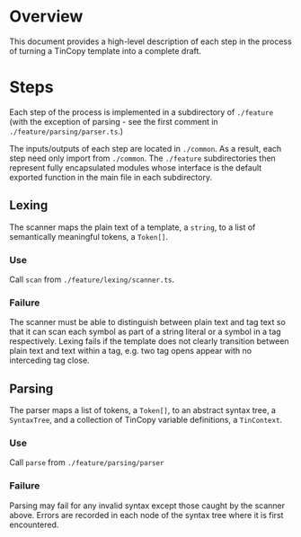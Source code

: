 # Overview
This document provides a high-level description of each step in the process of turning a TinCopy template into a complete draft. 

# Steps
Each step of the process is implemented in a subdirectory of `./feature` (with the exception of parsing - see the first comment in `./feature/parsing/parser.ts`.) 

The inputs/outputs of each step are located in `./common`. As a result, each step need only import from `./common`. The `./feature` subdirectories then represent fully encapsulated modules whose interface is the default exported function in the main file in each subdirectory.

## Lexing
The scanner maps the plain text of a template, a `string`, to a list of semantically meaningful tokens, a `Token[]`.

### Use
Call `scan` from `./feature/lexing/scanner.ts`.

### Failure
The scanner must be able to distinguish between plain text and tag text so that it can scan each symbol as part of a string literal or a symbol in a tag respectively. Lexing fails if the template does not clearly transition between plain text and text within a tag, e.g. two tag opens appear with no interceding tag close.

## Parsing
The parser maps a list of tokens, a `Token[]`, to an abstract syntax tree, a `SyntaxTree`, and a collection of TinCopy variable definitions, a `TinContext`.

### Use
Call `parse` from `./feature/parsing/parser`

### Failure
Parsing may fail for any invalid syntax except those caught by the scanner above. Errors are recorded in each node of the syntax tree where it is first encountered. 

